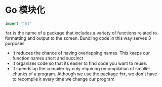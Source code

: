 # Go 模块化

```go
import "fmt"
```

`fmt` is the name of a package that includes a variety of functions related to formatting and output to the screen. Bundling code in this way serves 3 purposes:

- It reduces the chance of having overlapping names. This keeps our function names short and succinct
- It organizes code so that its easier to find code you want to reuse.
- It speeds up the compiler by only requiring recompilation of smaller chunks of a program. Although we use the package `fmt`, we don't have to recompile it every time we change our program.
